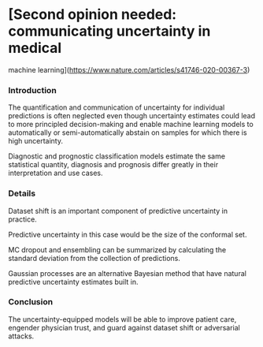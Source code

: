 # [Second opinion needed: communicating uncertainty in medical
machine learning](https://www.nature.com/articles/s41746-020-00367-3)

### Introduction
The quantification and communication of uncertainty for individual predictions is often neglected even though uncertainty estimates could lead to more principled decision-making and enable machine learning models to automatically or semi-automatically abstain on samples for which there is high uncertainty.

Diagnostic and prognostic classification models estimate the same statistical quantity, diagnosis and prognosis differ greatly in their interpretation and use cases.

### Details

Dataset shift is an important component of predictive uncertainty in practice.

Predictive uncertainty in this case would be the size of the conformal set.

MC dropout and ensembling can be summarized by calculating the standard deviation from the collection of predictions.

Gaussian processes are an alternative Bayesian method that have natural predictive uncertainty estimates built in.

### Conclusion
The uncertainty-equipped models will be able to improve patient care, engender physician trust, and guard against dataset shift or adversarial attacks.